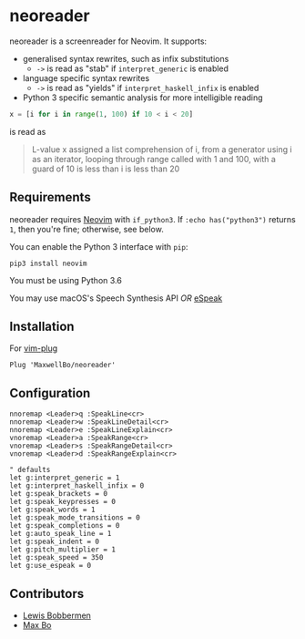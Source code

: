 # neoreader

neoreader is a screenreader for Neovim. It supports:

- generalised syntax rewrites, such as infix substitutions 
  + `->` is read as "stab" if `interpret_generic` is enabled
- language specific syntax rewrites
  + `->` is read as "yields" if `interpret_haskell_infix` is enabled
- Python 3 specific semantic analysis for more intelligible reading

```python
x = [i for i in range(1, 100) if 10 < i < 20]
```
is read as

> L-value x assigned a list comprehension of i, from a generator using i as an iterator, looping through range called with 1 and 100, with a guard of 10 is less than i is less than 20

## Requirements

neoreader requires [Neovim](https://github.com/neovim/neovim) with `if_python3`.
If `:echo has("python3")` returns `1`, then you're fine; otherwise, see below.

You can enable the Python 3 interface with `pip`:

    pip3 install neovim

You must be using Python 3.6

You may use macOS's Speech Synthesis API _OR_ [eSpeak](https://github.com/rhdunn/espeak)


## Installation

For [vim-plug](https://github.com/junegunn/vim-plug)

```
Plug 'MaxwellBo/neoreader'
```

## Configuration

```vimscript
nnoremap <Leader>q :SpeakLine<cr>
nnoremap <Leader>w :SpeakLineDetail<cr>
nnoremap <Leader>e :SpeakLineExplain<cr>
vnoremap <Leader>a :SpeakRange<cr>
vnoremap <Leader>s :SpeakRangeDetail<cr>
vnoremap <Leader>d :SpeakRangeExplain<cr>

" defaults
let g:interpret_generic = 1
let g:interpret_haskell_infix = 0
let g:speak_brackets = 0
let g:speak_keypresses = 0
let g:speak_words = 1
let g:speak_mode_transitions = 0
let g:speak_completions = 0
let g:auto_speak_line = 1
let g:speak_indent = 0
let g:pitch_multiplier = 1
let g:speak_speed = 350
let g:use_espeak = 0
```

## Contributors

- [Lewis Bobbermen](https://github.com/lewisjb)
- [Max Bo](https://github.com/MaxwellBo)
